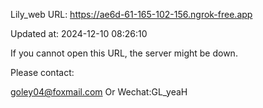 Lily_web URL: https://ae6d-61-165-102-156.ngrok-free.app

Updated at: 2024-12-10 08:26:10

If you cannot open this URL, the server might be down.

Please contact: 

goley04@foxmail.com Or Wechat:GL_yeaH